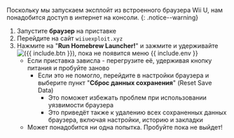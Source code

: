 Поскольку мы запускаем эксплойт из встроенного браузера Wii U, нам понадобится доступ в интернет на консоли.
{: .notice--warning}

1. Запустите **браузер** на приставке
1. Перейдите на сайт `wiiuexploit.xyz`
1. Нажмите на "**Run Homebrew Launcher!**" и зажмите и удерживайте <img src="/images/buttons/{{ include.btn }}.png" alt="({{ include.btn }})">, пока не появится меню {{ include.env }}
	* Если приставка зависла - перегрузите её, удерживая кнопку питания и пробуйте заново
		* Если это не помогло, перейдите в настройки браузера и выберите пункт "**Сброс данных сохранения**" (Reset Save Data)
			+ Это поможет избежать проблем при использовании уязвимости браузера
			+ Это приведёт также к удалению всех сохраненных данных браузера, включая настройки, историю и закладки
	* Может понадобится ни одна попытка. Пробуйте пока не выйдет! 
